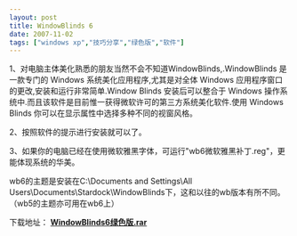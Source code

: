 ```yaml
---
layout: post
title: WindowBlinds 6
date: 2007-11-02
tags: ["windows xp","技巧分享","绿色版","软件"]
---
```


1、对电脑主体美化熟悉的朋友当然不会不知道WindowBlinds,.WindowBlinds 是一款专门的 Windows 系统美化应用程序,尤其是对全体 Windows 应用程序窗口的更改,安装和运行非常简单.Window Blinds 安装后可以整合于 Windows 操作系统中.而且该软件是目前惟一获得微软许可的第三方系统美化软件.使用 Windows Blinds 你可以在显示属性中选择多种不同的视窗风格。

<!--more-->
2、按照软件的提示进行安装就可以了。

3、如果你的电脑已经在使用微软雅黑字体，可运行"wb6微软雅黑补丁.reg"，更能体现系统的华美。

wb6的主题是安装在C:\\Documents and Settings\\All Users\\Documents\\Stardock\\WindowBlinds下，这和以往的wb版本有所不同。（wb5的主题亦可用在wb6上）

下载地址：   [**WindowBlinds6绿色版.rar**](http://cid-6abece639ad907b9.skydrive.live.com/self.aspx/public/WindowBlinds6%e7%bb%bf%e8%89%b2%e7%89%88.rar)